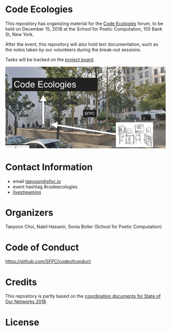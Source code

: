 # Code Ecologies

This repository has organizing material for the [Code Ecologies](http://sfpc.io/codeecologies/) forum, to be held on December 15, 2018 at the School for Poetic Computation, 155 Bank St, New York. 

After the event, this repository will also hold text documentation, such as the notes taken by our volunteers during the break-out sessions.

Tasks will be tracked on the [project board](https://github.com/SFPC/codeecologies/projects/1).


![](https://github.com/SFPC/codeecologies/blob/master/codeecologies.jpg)

# Contact Information

- email taeyoon@sfpc.io 
- event hashtag #codeecologies
- [livestreaming](https://www.youtube.com/watch?v=BsN_2oYnbLo)

# Organizers

Taeyoon Choi, Nabil Hassein, Sonia Boller (School for Poetic Computation) 

# Code of Conduct

https://github.com/SFPC/codeofconduct

# Credits

This repository is partly based on the [coordination documents for State of Our Networks 2018](https://github.com/ournetworks/2018).

# License
